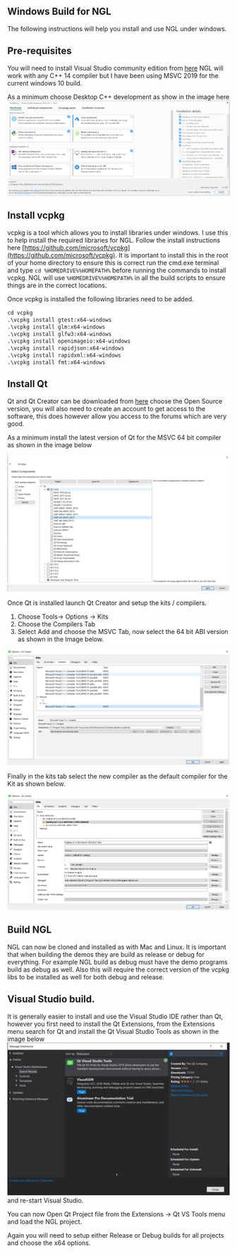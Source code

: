 ## Windows Build for NGL

The following instructions will help you install and use NGL under windows.

## Pre-requisites

You will need to install Visual Studio community edition from [here](https://visualstudio.microsoft.com/downloads/) NGL will work with any C++ 14 compiler but I have been using MSVC 2019 for the current windows 10 build.

As a minimum choose Desktop C++ development as show in the image here
![](images/windows1.png)

## Install vcpkg

vcpkg is a tool which allows you to install libraries under windows. I use this to help install the required libraries for NGL. Follow the install instructions here  [https://github.com/microsoft/vcpkg](https://github.com/microsoft/vcpkg). It is important to install this in the root of your home directory to ensure this is correct run the cmd.exe terminal and type ```cd %HOMEDRIVE%%HOMEPATH%``` before running the commands to install vcpkg. NGL will use ``` %HOMEDRIVE%%HOMEPATH% ``` in all the build scripts to ensure things are in the correct locations.

Once vcpkg is installed the following libraries need to be added.


```
cd vcpkg
.\vcpkg install gtest:x64-windows
.\vcpkg install glm:x64-windows
.\vcpkg install glfw3:x64-windows
.\vcpkg install openimageio:x64-windows
.\vcpkg install rapidjson:x64-windows
.\vcpkg install rapidxml:x64-windows
.\vcpkg install fmt:x64-windows

```

## Install Qt 

Qt and Qt Creator can be downloaded from [here](https://www.qt.io/download) choose the Open Source version, you will also need to create an account to get access to the software, this does however allow you access to the forums which are very good.

As a minimum install the latest version of Qt for the MSVC 64 bit compiler as shown in the image below

![](images/qt.png)


Once Qt is installed launch Qt Creator and setup the kits / compilers.

1. Choose Tools-> Options -> Kits
2. Choose the Compilers Tab
3. Select Add and choose the MSVC Tab, now select the 64 bit ABI version as shown in the Image below.

![](images/qt2.png)

Finally in the kits tab select the new compiler as the default compiler for the Kit as shown below.

![](images/qt3.png)

## Build NGL

NGL can now be cloned and installed as with Mac and Linux. It is important that when building the demos they are build as release or debug for everything. For example NGL build as debug must have the demo programs build as debug as well. Also this will require the correct version of the vcpkg libs to be installed as well for both debug and release.


## Visual Studio build.

It is generally easier to install and use the Visual Studio IDE rather than Qt, however you first need to install the Qt Extensions, from the Extensions menu search for Qt and install the Qt Visual Studio Tools as shown in the image below
![](images/qt4.png) and re-start Visual Studio.

You can now Open Qt Project file from the Extensions -> Qt VS Tools menu and load the NGL project.

Again you will need to setup either Release or Debug builds for all projects and choose the x64 options.

